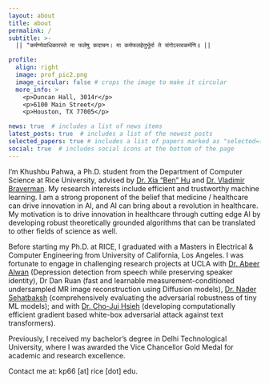 ```yaml
---
layout: about
title: about
permalink: /
subtitle: >-
  || "कर्मण्येवाधिकारस्ते मा फलेषु कदाचन। मा कर्मफलहेतुर्भूर्मा ते संगोऽस्त्वकर्मणि॥ ||

profile:
  align: right
  image: prof_pic2.png
  image_circular: false # crops the image to make it circular
  more_info: >
    <p>Duncan Hall, 3014r</p>
    <p>6100 Main Street</p>
    <p>Houston, TX 77005</p>

news: true  # includes a list of news items
latest_posts: true  # includes a list of the newest posts
selected_papers: true # includes a list of papers marked as "selected={true}"
social: true  # includes social icons at the bottom of the page
---
```

I’m Khushbu Pahwa, a Ph.D. student from the Department of Computer Science at Rice University, advised by [Dr. Xia “Ben” Hu](https://cs.rice.edu/~xh37/index.html) and [Dr. Vladimir Braverman](https://profiles.rice.edu/faculty/vladimir-braverman). My research interests include efficient and trustworthy machine learning. I am a strong proponent of the belief that medicine / healthcare can drive innovation in AI, and AI can bring about a revolution in healthcare. My motivation is to drive innovation in healthcare through cutting edge AI by developing robust theoretically grounded algorithms that can be translated to other fields of science as well. 

Before starting my Ph.D. at RICE, I graduated with a Masters in Electrical & Computer Engineering from University of California, Los Angeles. I was fortunate to engage in challenging research projects at UCLA with [Dr. Abeer Alwan](https://www.ee.ucla.edu/abeer-alwan/) (Depression detection from speech while preserving speaker identity), Dr Dan Ruan (fast and learnable measurement-conditioned undersampled MR image reconstruction using Diffusion  models), [Dr. Nader Sehatbaksh](https://ssysarch.ee.ucla.edu/nader/) (comprehensively evaluating the adversarial robustness of tiny ML models); and with [Dr. Cho-Jui Hsieh](https://web.cs.ucla.edu/~chohsieh/) (developing computationally efficient gradient based white-box adversarial attack against text transformers).

Previously, I received my bachelor’s degree in Delhi Technological University, where I was awarded the Vice Chancellor Gold Medal for academic and research excellence.

Contact me at: kp66 [at] rice [dot] edu.

<!-- Write your biography here. Tell the world about yourself. Link to your favorite [subreddit](http://reddit.com). You can put a picture in, too. The code is already in, just name your picture `prof_pic.jpg` and put it in the `img/` folder.

Put your address / P.O. box / other info right below your picture. You can also disable any of these elements by editing `profile` property of the YAML header of your `_pages/about.md`. Edit `_bibliography/papers.bib` and Jekyll will render your [publications page](/al-folio/publications/) automatically.

Link to your social media connections, too. This theme is set up to use [Font Awesome icons](http://fortawesome.github.io/Font-Awesome/) and [Academicons](https://jpswalsh.github.io/academicons/), like the ones below. Add your Facebook, Twitter, LinkedIn, Google Scholar, or just disable all of them. -->